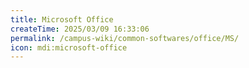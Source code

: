 ```yaml
---
title: Microsoft Office
createTime: 2025/03/09 16:33:06
permalink: /campus-wiki/common-softwares/office/MS/
icon: mdi:microsoft-office
---
```


[//]: # (TODO: lwj待填写)

